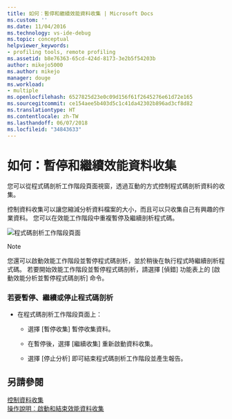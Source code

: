 ```yaml
---
title: 如何︰暫停和繼續效能資料收集 | Microsoft Docs
ms.custom: ''
ms.date: 11/04/2016
ms.technology: vs-ide-debug
ms.topic: conceptual
helpviewer_keywords:
- profiling tools, remote profiling
ms.assetid: b8e76363-65cd-424d-8173-3e2b5f54203b
author: mikejo5000
ms.author: mikejo
manager: douge
ms.workload:
- multiple
ms.openlocfilehash: 6527825d23e0c09d156f61f2645276e61d72e165
ms.sourcegitcommit: ce154aee5b403d5c1c41da42302b896ad3cf8d82
ms.translationtype: HT
ms.contentlocale: zh-TW
ms.lasthandoff: 06/07/2018
ms.locfileid: "34843633"
---
```

# <a name="how-to-pause-and-resume-performance-data-collection"></a>如何：暫停和繼續效能資料收集
您可以從程式碼剖析工作階段頁面視窗，透過互動的方式控制程式碼剖析資料的收集。  
  
 控制資料收集可以讓您縮減分析資料檔案的大小，而且可以只收集自己有興趣的作業資料。 您可以在效能工作階段中重複暫停及繼續剖析程式碼。  
  
 ![程式碼剖析工作階段頁面](../profiling/media/prof_profilingsessionpage.png "PROF_ProfilingSessionPage")  
  
> [!NOTE]
>  您還可以啟動效能工作階段並暫停程式碼剖析，並於稍後在執行程式時繼續剖析程式碼。 若要開始效能工作階段並暫停程式碼剖析，請選擇 [偵錯] 功能表上的 [啟動效能分析並暫停程式碼剖析] 命令。  
  
### <a name="to-pause--resume-or-stop-profiling"></a>若要暫停、繼續或停止程式碼剖析  
  
-   在程式碼剖析工作階段頁面上：  
  
    -   選擇 [暫停收集] 暫停收集資料。  
  
    -   在暫停後，選擇 [繼續收集] 重新啟動資料收集。  
  
    -   選擇 [停止分析] 即可結束程式碼剖析工作階段並產生報告。  
  
## <a name="see-also"></a>另請參閱  
 [控制資料收集](../profiling/controlling-data-collection.md)   
 [操作說明︰啟動和結束效能資料收集](../profiling/how-to-start-and-end-performance-data-collection.md)